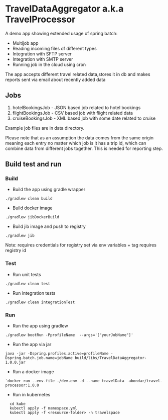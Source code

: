 # TravelDataAggregator a.k.a TravelProcessor

A demo app showing extended usage of spring batch:

- Multijob app
- Reading incoming files of different types
- Integration with SFTP server
- Integration with SMTP server
- Running job in the cloud using cron

The app accepts different travel related data,stores it in db and makes reports sent via email about recently added data

## Jobs
1) hotelBookingsJob - JSON based job related to hotel bookings
2) flightBookingsJob - CSV based job with flight related data
3) cruiseBookingsJob - XML based job with some date related to cruise

Example job files are in data directory. 

Please note that as an assumption the data comes from the same origin meaning each entry no matter which job is it has a trip id, which can combine data from different jobs together. This is needed for reporting step.



## Build test and run

### Build

- Build the app using gradle wrapper
```
./gradlew clean build
```
- Build docker image
```
./gradlew jibDockerBuild
```
- Build jib image and push to registry

```
./gradlew jib
```
Note: requires credentials for registry set via env variables + tag requires registry id

### Test
- Run unit tests
```
./gradlew clean test
```
- Run integration tests
```
./gradlew clean integrationTest
```
### Run
- Run the app using gradlew

```
./gradlew bootRun -PprofileName  --args='["yourJobName"]'
```

- Run the app via jar

```
java -jar -Dspring.profiles.active=profileName -Dspring.batch.job.name=jobName build/libs/TravelDataAggregator-1.0.0.jar
```

- Run a docker image

```
`docker run --env-file ./dev.env -d --name travelData  abondar/travel-processor:1.0.0
```

- Run in kubernetes
```
  cd kube
  kubectl apply -f namespace.yml
  kubectl apply -f <resource-folder> -n travelspace
```
